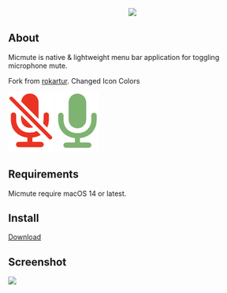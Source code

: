 <div align="center">
  <img src="Images/micmute.png" width="256">
</div>

## About 
Micmute is native & lightweight menu bar application for toggling microphone mute.

Fork from [rokartur](https://github.com/rokartur/Micmute).
Changed Icon Colors
<div align="start">
  <img src="Images/mute.png">
  <img src="Images/unmute.png">
</div>


## Requirements
Micmute require macOS 14 or latest.

## Install
[Download](https://github.com/tortugato/MicMute/files/14732074/Micmute.zip)

## Screenshot
<div align="start">
  <img src="Images/preview.png">
</div>

